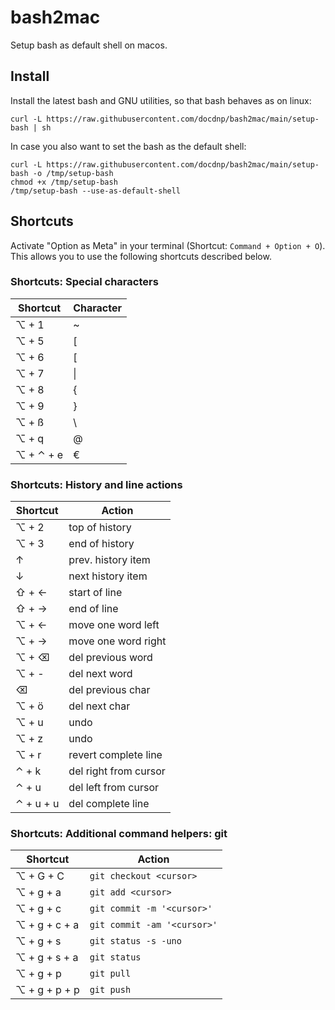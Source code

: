 # bash2mac

Setup bash as default shell on macos.

## Install

Install the latest bash and GNU utilities, so that bash behaves as on linux:

```
curl -L https://raw.githubusercontent.com/docdnp/bash2mac/main/setup-bash | sh
```

In case you also want to set the bash as the default shell:

```
curl -L https://raw.githubusercontent.com/docdnp/bash2mac/main/setup-bash -o /tmp/setup-bash
chmod +x /tmp/setup-bash
/tmp/setup-bash --use-as-default-shell
```

## Shortcuts

Activate "Option as Meta" in your terminal (Shortcut: `Command + Option + O`).
This allows you to use the following shortcuts described below.

### Shortcuts: Special characters

| Shortcut    | Character  |
| ----------- | ---------- |
| ⌥ + 1       | ~          |
| ⌥ + 5       | [          |
| ⌥ + 6       | [          |
| ⌥ + 7       | \|         |
| ⌥ + 8       | {          |
| ⌥ + 9       | }          |
| ⌥ + ß       | \\         |
| ⌥ + q       | @          |
| ⌥ + ⌃ + e   | €          |

### Shortcuts: History and line actions

| Shortcut    | Action                |
| ----------- | --------------------- |
| ⌥ + 2       | top of history        |
| ⌥ + 3       | end of history        |
| ↑           | prev. history item    |
| ↓           | next history item     |
| ⇧ + ←       | start of line         |
| ⇧ + →       | end of line           |
| ⌥ + ←       | move one word left    |
| ⌥ + →       | move one word right   |
| ⌥ + ⌫       | del previous word     |
| ⌥ + -       | del next word         |
| ⌫           | del previous char     |
| ⌥ + ö       | del next char         |
| ⌥ + u       | undo                  |
| ⌥ + z       | undo                  |
| ⌥ + r       | revert complete line  |
| ⌃ + k       | del right from cursor |
| ⌃ + u       | del left from cursor  |
| ⌃ + u + u   | del complete line     |

### Shortcuts: Additional command helpers: git

| Shortcut       | Action                      |
| -------------- | --------------------------- |
| ⌥ + G + C      | `git checkout <cursor>`     |
| ⌥ + g + a      | `git add <cursor>`          |
| ⌥ + g + c      | `git commit -m '<cursor>'`  |
| ⌥ + g + c + a  | `git commit -am '<cursor>'` |
| ⌥ + g + s      | `git status -s -uno`        |
| ⌥ + g + s + a  | `git status`                |
| ⌥ + g + p      | `git pull`                  |
| ⌥ + g + p + p  | `git push`                  |
